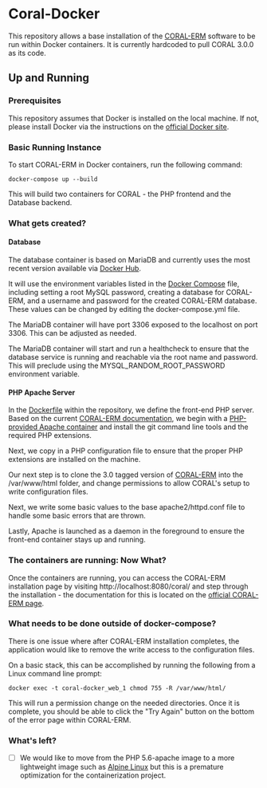 # Coral-Docker

This repository allows a base installation of the [CORAL-ERM](https://github.com/coral-erm/coral) software to be run within Docker containers. It is currently hardcoded to pull CORAL 3.0.0 as its code.

## Up and Running

### Prerequisites
 This repository assumes that Docker is installed on the local machine. If not, please install Docker via the instructions on the [official Docker site](https://docs.docker.com/v17.09/engine/installation/).

### Basic Running Instance
 To start CORAL-ERM in Docker containers, run the following command:

 `docker-compose up --build`

 This will build two containers for CORAL - the PHP frontend and the Database backend.

### What gets created?

#### Database

 The database container is based on MariaDB and currently uses the most recent version available via [Docker Hub](https://hub.docker.com/_/mariadb/).

 It will use the environment variables listed in the [Docker Compose](docker-compose.yml) file, including setting a root MySQL password, creating a database for CORAL-ERM, and a username and password for the created CORAL-ERM database. These values can be changed by editing the docker-compose.yml file.

 The MariaDB container will have port 3306 exposed to the localhost on port 3306. This can be adjusted as needed.

 The MariaDB container will start and run a healthcheck to ensure that the database service is running and reachable via the root name and password. This will preclude using the MYSQL_RANDOM_ROOT_PASSWORD environment variable.

#### PHP Apache Server
 In the [Dockerfile](docker/Dockerfile) within the repository, we define the front-end PHP server. Based on the current [CORAL-ERM documentation](http://docs.coral-erm.org/en/latest/install.html), we begin with a [PHP-provided Apache container](https://hub.docker.com/_/php/) and install the git command line tools and the required PHP extensions.

 Next, we copy in a PHP configuration file to ensure that the proper PHP extensions are installed on the machine.

 Our next step is to clone the 3.0 tagged version of [CORAL-ERM](https://github.com/coral-erm/coral/tree/v3.0.0) into the /var/www/html folder, and change permissions to allow CORAL's setup to write configuration files.

 Next, we write some basic values to the base apache2/httpd.conf file to handle some basic errors that are thrown.

 Lastly, Apache is launched as a daemon in the foreground to ensure the front-end container stays up and running.

### The containers are running: Now What?

 Once the containers are running, you can access the CORAL-ERM installation page by visiting http://localhost:8080/coral/ and step through the installation - the documentation for this is located on the [official CORAL-ERM page](http://docs.coral-erm.org/en/latest/install.html).
 
### What needs to be done outside of docker-compose?

There is one issue where after CORAL-ERM installation completes, the application would like to remove the write access to the configuration files.

 On a basic stack, this can be accomplished by running the following from a Linux command line prompt:

  `docker exec -t coral-docker_web_1 chmod 755 -R /var/www/html/`

 This will run a permission change on the needed directories. Once it is complete, you should be able to click the "Try Again" button on the bottom of the error page within CORAL-ERM.

### What's left?

  - [ ] We would like to move from the PHP 5.6-apache image to a more lightweight image such as [Alpine Linux](https://hub.docker.com/_/alpine/) but this is a premature optimization for the containerization project.
